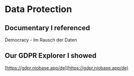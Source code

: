 # Data Protection

## Documentary I referenced

Democracy - Im Rausch der Daten

## Our GDPR Explorer I showed

[https://gdpr.niobase.app/de](https://gdpr.niobase.app/de)
